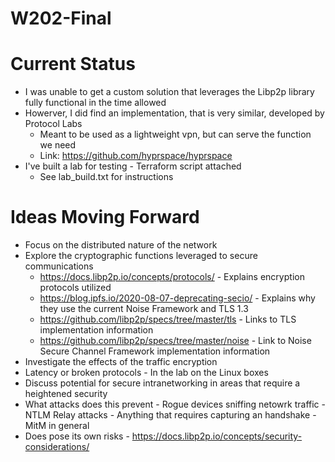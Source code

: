 # W202-Final

# Current Status
- I was unable to get a custom solution that leverages the Libp2p library fully functional in the time allowed
- Howerver, I did find an implementation, that is very similar, developed by Protocol Labs
  - Meant to be used as a lightweight vpn, but can serve the function we need
  - Link: https://github.com/hyprspace/hyprspace
- I've built a lab for testing - Terraform script attached
  - See lab_build.txt for instructions

# Ideas Moving Forward
- Focus on the distributed nature of the network
- Explore the cryptographic functions leveraged to secure communications
  -  https://docs.libp2p.io/concepts/protocols/ - Explains encryption protocols utilized 
  -  https://blog.ipfs.io/2020-08-07-deprecating-secio/ - Explains why they use the current Noise Framework and TLS 1.3
  -  https://github.com/libp2p/specs/tree/master/tls - Links to TLS implementation information
  -  https://github.com/libp2p/specs/tree/master/noise - Link to Noise Secure Channel Framework implementation information
-  Investigate the effects of the traffic encryption 
  -  Latency or broken protocols - In the lab on the Linux boxes
-  Discuss potential for secure intranetworking in areas that require a heightened security
  -  What attacks does this prevent
    -  Rogue devices sniffing netowrk traffic
    -  NTLM Relay attacks
    -  Anything that requires capturing an handshake
    -  MitM in general
  -  Does pose its own risks - https://docs.libp2p.io/concepts/security-considerations/    

